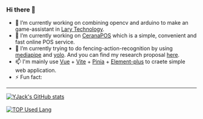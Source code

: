 ### Hi there 👋
- 🔭 I’m currently working on combining opencv and arduino to make an game-assistant in [Lary Technology](https://github.com/Lary-Tech). 
- 🔭 I’m currently working on [CeranaPOS](https://github.com/CeranaPOS) which is a simple, convenient and fast online POS service. 
- 🌱 I’m currently trying to do fencing-action-recognition by using [mediapipe](https://github.com/google/mediapipe) and [yolo](https://github.com/ultralytics/yolov5). And you can find my research proposal [here](https://github.com/YJack0000/CV-for-master/blob/main/Research%20Proposal.md).
- 📫 I'm mainly use [Vue](https://github.com/vuejs/vue) + [Vite](https://github.com/vitejs/vite) + [Pinia](https://github.com/vuejs/pinia) + [Element-plus](https://github.com/element-plus/element-plus) to craete simple web application. 
- ⚡ Fun fact:
---
[![YJack's GitHub stats](https://github-readme-stats.vercel.app/api?username=YJack0000)](https://github.com/anuraghazra/github-readme-stats)
<br></br>
[![TOP Used Lang](https://github-readme-stats.vercel.app/api/top-langs/?username=YJack0000)](https://github.com/anuraghazra/github-readme-stats)
<!--
**YJack0000/YJack0000** is a ✨ _special_ ✨ repository because its `README.md` (this file) appears on your GitHub profile.

Here are some ideas to get you started:

- 🔭 I’m currently working on ...
- 🌱 I’m currently learning ...
- 👯 I’m looking to collaborate on ...
- 🤔 I’m looking for help with ...
- 💬 Ask me about ...
- 📫 How to reach me: ...
- 😄 Pronouns: ...
- ⚡ Fun fact: ...
-->
